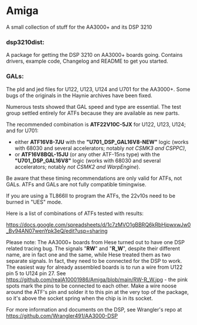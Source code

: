 # Amiga
A small collection of stuff for the AA3000+ and its DSP 3210

### dsp3210dist: 

A package for getting the DSP 3210 on AA3000+ boards going. Contains drivers, example code, Changelog and README to get you started.

### GALs: 

The pld and jed files for U122, U123, U124 and U701 for the AA3000+. Some bugs of the originals in the Haynie archives have been fixed. 

Numerous tests showed that GAL speed and type are essential. The test group settled entirely for ATFs because they are available as new parts.

The recommended combination is **ATF22V10C-5JX** for U122, U123, U124; and for U701: 
- either **ATF16V8-7JU** with the **"U701_DSP_GAL16V8-NEW"** logic (works with 68030 and several accelerators; notably *not CSMK3 and CSPPC)*, 
- or **ATF16V8BQL-15JU** (or any other ATF-15ns type) with the **"U701_DSP_GAL16V8"** logic (works with 68030 and several accelerators; notably *not CSMK2 and WarpEngine*).

Be aware that these timing recommendations are only valid for ATFs, not GALs. ATFs and GALs are not fully compatible timingwise.

If you are using a TL866II to program the ATFs, the 22v10s need to be burned in "UES" mode.

Here is a list of combinations of ATFs tested with results:

https://docs.google.com/spreadsheets/d/1c7zMVO1gBBRQ6kRbHjpwxwJw0_Bv94AN07wenYpk3eQ/edit?usp=sharing

Please note: The AA3000+ boards from Hese turned out to have one DSP related tracing bug. The signals "**RW**" and "**R_W**", despite their different name, are in fact one and the same, while Hese treated them as two separate signals. In fact, they need to be connected for the DSP to work. The easiest way for already assembled boards is to run a wire from U122 pin 5 to U124 pin 27. See https://github.com/realA10001986/Amiga/blob/main/RW-R_W.jpg - the pink spots mark the pins to be connected to each other. Make a wire noose around the ATF's pin and solder it to this pin at the very top of the package, so it's above the socket spring when the chip is in its socket.

For more information and documents on the DSP, see Wrangler's repo at https://github.com/Wrangler491/AA3000-DSP
